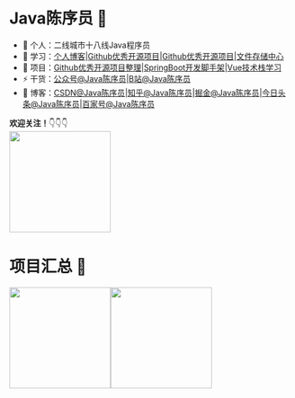 # Java陈序员 👋

- 🔭 个人：二线城市十八线Java程序员
- 📖 学习：[个人博客](https://chencoding.top)|[Github优秀开源项目](https://chencoding.top:8090/#/)|[Github优秀开源项目](https://chencoding.top:8090/#/)|[文件存储中心](https://chencoding.top:8085/)
- 🌱 项目：[Github优秀开源项目整理](https://github.com/chenyl8848/great-open-source-project)|[SpringBoot开发脚手架](https://github.com/chenyl8848/springboot-dev-scaffold)|[Vue技术栈学习](https://github.com/chenyl8848/vue-technology-stack-study)
- ⚡ 干货：[公众号@Java陈序员](https://chen-coding.oss-cn-shenzhen.aliyuncs.com/qrcode_for_gh_b840974cfe99_430.jpg)|[B站@Java陈序员](https://space.bilibili.com/402482994)
- 🎸 博客：[CSDN@Java陈序员](https://blog.csdn.net/weixin_43400476?spm=1000.2115.3001.5343)|[知乎@Java陈序员](https://www.zhihu.com/creator/manage/creation/all)|[掘金@Java陈序员](https://juejin.cn/user/3958702402176765)|[今日头条@Java陈序员](https://mp.toutiao.com/profile_v4/manage/content/all)|[百家号@Java陈序员](https://baijiahao.baidu.com/builder/rc/content?currentPage=1&pageSize=10&search=&type=&collection=&app_id=1687795731434287)

**欢迎关注！**👇👇👇<br />
<img align="" height="180px" src="https://chen-coding.oss-cn-shenzhen.aliyuncs.com/%E6%89%AB%E7%A0%81_%E6%90%9C%E7%B4%A2%E8%81%94%E5%90%88%E4%BC%A0%E6%92%AD%E6%A0%B7%E5%BC%8F-%E6%A0%87%E5%87%86%E8%89%B2%E7%89%88.png" />

# 项目汇总 🚩
<img align="" height="180px" src="https://github-readme-stats.vercel.app/api?username=chenyl8848&hide_title=true&hide_border=true&show_icons=true&theme=tokyonight&locale=cn" /><img align="" height="180px" src="https://github-readme-stats.vercel.app/api/top-langs/?username=chenyl8848&hide_title=true&hide_border=true&show_icons=true&theme=tokyonight&locale=cn" />

